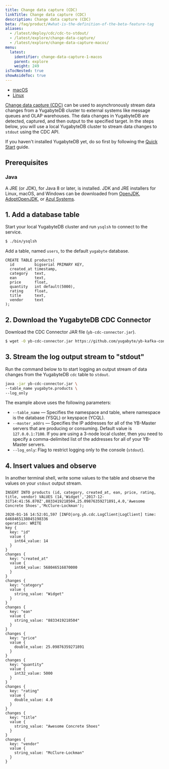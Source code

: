 ```yaml
---
title: Change data capture (CDC)
linkTitle: Change data capture (CDC)
description: Change data capture (CDC)
beta: /faq/product/#what-is-the-definition-of-the-beta-feature-tag
aliases:
  - /latest/deploy/cdc/cdc-to-stdout/
  - /latest/explore/change-data-capture/
  - /latest/explore/change-data-capture-macos/
menu:
  latest:
    identifier: change-data-capture-1-macos
    parent: explore
    weight: 249
isTocNested: true
showAsideToc: true
---
```


<ul class="nav nav-tabs-alt nav-tabs-yb">

  <li >
    <a href="/latest/explore/change-data-capture/macos" class="nav-link active">
      <i class="fab fa-apple" aria-hidden="true"></i>
      macOS
    </a>
  </li>

  <li >
    <a href="/latest/explore/change-data-capture/linux" class="nav-link">
      <i class="fab fa-linux" aria-hidden="true"></i>
      Linux
    </a>
  </li>

</ul>

[Change data capture (CDC)](../../architecture/cdc-architecture) can be used to asynchronously stream data changes from a YugabyteDB cluster to external systems like message queues and OLAP warehouses. The data changes in YugabyteDB are detected, captured, and then output to the specified target.  In the steps below, you will use a local YugabyteDB cluster to stream data changes to `stdout` using the CDC API.

If you haven't installed YugabyteDB yet, do so first by following the [Quick Start](../../quick-start/install/) guide.

## Prerequisites

### Java

A JRE (or JDK), for Java 8 or later, is installed. JDK and JRE installers for Linux, macOS, and Windows can be downloaded from [OpenJDK](http://jdk.java.net/), [AdoptOpenJDK](https://adoptopenjdk.net/), or [Azul Systems](https://www.azul.com/downloads/zulu-community/).

## 1. Add a database table

Start your local YugabyteDB cluster and run `ysqlsh` to connect to the service.

```sh
$ ./bin/ysqlsh 
```

Add a table, named `users`, to the default `yugabyte` database.

```postgresql
CREATE TABLE products(
  id         bigserial PRIMARY KEY,
  created_at timestamp,
  category   text,
  ean        text,
  price      float,
  quantity   int default(5000),
  rating     float,
  title      text,
  vendor     text
);
```

## 2. Download the YugabyteDB CDC Connector

Download the CDC Connector JAR file (`yb-cdc-connector.jar`).

```sh
$ wget -O yb-cdc-connector.jar https://github.com/yugabyte/yb-kafka-connector/blob/master/yb-cdc/yb-cdc-connector.jar?raw=true

```

## 3. Stream the log output stream to "stdout"

Run the command below to to start logging an output stream of data changes from the YugabyteDB `cdc` table to `stdout`.

```sh
java -jar yb-cdc-connector.jar \
--table_name yugabyte.products \
--log_only
```

The example above uses the following parameters:

- `--table_name` — Specifies the namespace and table, where namespace is the database (YSQL) or keyspace (YCQL).
- `--master_addrs` — Specifies the IP addresses for all of the YB-Master servers that are producing or consuming. Default value is `127.0.0.1:7100`. If you are using a 3-node local cluster, then you need to specify a comma-delimited list of the addresses for all of your YB-Master servers.
- `--log_only`: Flag to restrict logging only to the console (`stdout`).

## 4. Insert values and observe

In another terminal shell, write some values to the table and observe the values on your `stdout` output stream.

```postgresql
INSERT INTO products (id, category, created_at, ean, price, rating, title, vendor) VALUES (14,'Widget','2017-12-31T14:41:56.870Z',8833419218504,25.09876359271891,4.0,'Awesome Concrete Shoes','McClure-Lockman');
```

```
2020-01-16 14:52:01,597 [INFO|org.yb.cdc.LogClient|LogClient] time: 6468465138045198336
operation: WRITE
key {
  key: "id"
  value {
    int64_value: 14
  }
}
changes {
  key: "created_at"
  value {
    int64_value: 568046516870000
  }
}
changes {
  key: "category"
  value {
    string_value: "Widget"
  }
}
changes {
  key: "ean"
  value {
    string_value: "8833419218504"
  }
}
changes {
  key: "price"
  value {
    double_value: 25.09876359271891
  }
}
changes {
  key: "quantity"
  value {
    int32_value: 5000
  }
}
changes {
  key: "rating"
  value {
    double_value: 4.0
  }
}
changes {
  key: "title"
  value {
    string_value: "Awesome Concrete Shoes"
  }
}
changes {
  key: "vendor"
  value {
    string_value: "McClure-Lockman"
  }
}
```
